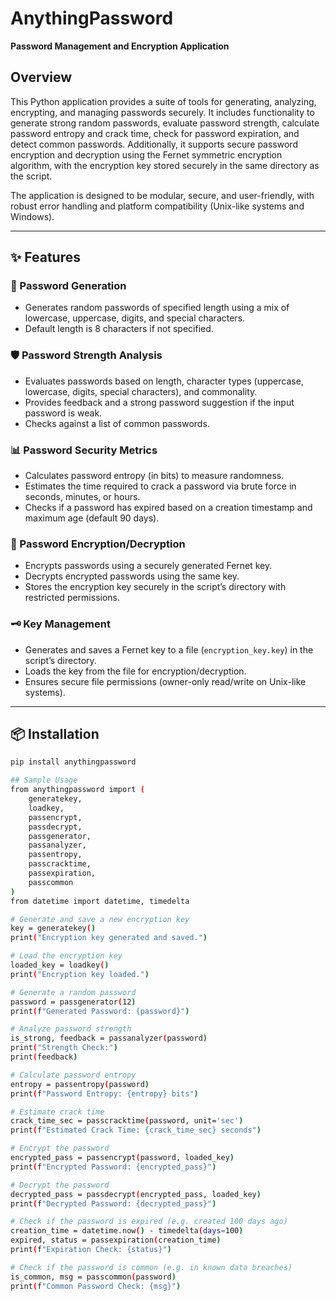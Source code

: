 # AnythingPassword  
**Password Management and Encryption Application**

## Overview

This Python application provides a suite of tools for generating, analyzing, encrypting, and managing passwords securely. It includes functionality to generate strong random passwords, evaluate password strength, calculate password entropy and crack time, check for password expiration, and detect common passwords. Additionally, it supports secure password encryption and decryption using the Fernet symmetric encryption algorithm, with the encryption key stored securely in the same directory as the script.

The application is designed to be modular, secure, and user-friendly, with robust error handling and platform compatibility (Unix-like systems and Windows).

---

## ✨ Features

### 🔑 Password Generation
- Generates random passwords of specified length using a mix of lowercase, uppercase, digits, and special characters.
- Default length is 8 characters if not specified.

### 🛡️ Password Strength Analysis
- Evaluates passwords based on length, character types (uppercase, lowercase, digits, special characters), and commonality.
- Provides feedback and a strong password suggestion if the input password is weak.
- Checks against a list of common passwords.

### 📊 Password Security Metrics
- Calculates password entropy (in bits) to measure randomness.
- Estimates the time required to crack a password via brute force in seconds, minutes, or hours.
- Checks if a password has expired based on a creation timestamp and maximum age (default 90 days).

### 🔐 Password Encryption/Decryption
- Encrypts passwords using a securely generated Fernet key.
- Decrypts encrypted passwords using the same key.
- Stores the encryption key securely in the script’s directory with restricted permissions.

### 🗝️ Key Management
- Generates and saves a Fernet key to a file (`encryption_key.key`) in the script’s directory.
- Loads the key from the file for encryption/decryption.
- Ensures secure file permissions (owner-only read/write on Unix-like systems).

---

## 📦 Installation

```bash
pip install anythingpassword

## Sample Usage
from anythingpassword import (
    generatekey,
    loadkey,
    passencrypt,
    passdecrypt,
    passgenerator,
    passanalyzer,
    passentropy,
    passcracktime,
    passexpiration,
    passcommon
)
from datetime import datetime, timedelta

# Generate and save a new encryption key
key = generatekey()
print("Encryption key generated and saved.")

# Load the encryption key
loaded_key = loadkey()
print("Encryption key loaded.")

# Generate a random password
password = passgenerator(12)
print(f"Generated Password: {password}")

# Analyze password strength
is_strong, feedback = passanalyzer(password)
print("Strength Check:")
print(feedback)

# Calculate password entropy
entropy = passentropy(password)
print(f"Password Entropy: {entropy} bits")

# Estimate crack time
crack_time_sec = passcracktime(password, unit='sec')
print(f"Estimated Crack Time: {crack_time_sec} seconds")

# Encrypt the password
encrypted_pass = passencrypt(password, loaded_key)
print(f"Encrypted Password: {encrypted_pass}")

# Decrypt the password
decrypted_pass = passdecrypt(encrypted_pass, loaded_key)
print(f"Decrypted Password: {decrypted_pass}")

# Check if the password is expired (e.g. created 100 days ago)
creation_time = datetime.now() - timedelta(days=100)
expired, status = passexpiration(creation_time)
print(f"Expiration Check: {status}")

# Check if the password is common (e.g. in known data breaches)
is_common, msg = passcommon(password)
print(f"Common Password Check: {msg}")